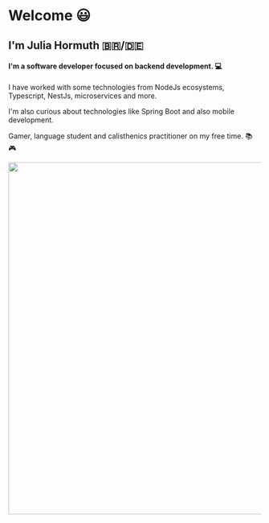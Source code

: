 # Welcome :smiley:

## I'm Julia Hormuth :brazil:/:de:

#### I'm a software developer focused on backend development. :computer:

I have worked with some technologies from NodeJs ecosystems, Typescript, NestJs, microservices and more.

I'm also curious about technologies like Spring Boot and also mobile development.

Gamer, language student and calisthenics practitioner on my free time. :books: :video_game:

<p align="center">
  <img src="https://c.tenor.com/OVhjxWihQwQAAAAC/darth-vader-dark-side.gif" width="700">
</p>
